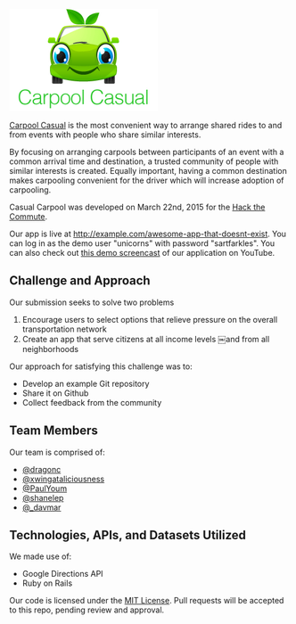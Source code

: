 
![Carpool Casual](/public/images/logo.png)

[Carpool Casual](http://www.carpoolcasual.com) is the most convenient way to arrange shared rides to and from events with people who share similar interests.

By focusing on arranging carpools between participants of an event with a common arrival time and destination, a trusted community of people with similar interests is created. Equally important, having a common destination makes carpooling convenient for the driver which will increase adoption of carpooling.

Casual Carpool was developed on March 22nd, 2015 for the [Hack the Commute](http://hackthecommute.seattle.gov).

Our app is live at http://example.com/awesome-app-that-doesnt-exist. You can log in as the demo user "unicorns" with password "sartfarkles". You can also check out [this demo screencast](https://www.youtube.com/watch?v=dQw4w9WgXcQ) of our application on YouTube.

## Challenge and Approach

Our submission seeks to solve two problems
1. Encourage users to select options that relieve pressure on the overall transportation network
2. Create an app that serve citizens at all income levels ￼and from all neighborhoods

Our approach for satisfying this challenge was to:

- Develop an example Git repository
- Share it on Github
- Collect feedback from the community


## Team Members

Our team is comprised of:

- [@dragonc](http://twitter.com/dragonc)
- [@xwingataliciousness](http://github.com/xwingataliciousness)
- [@PaulYoum](http://github.com/PaulYoum)
- [@shanelep](http://github.com/shanelep)
- [@_davmar](http://twitter.com/_davmar)

## Technologies, APIs, and Datasets Utilized

We made use of:

- Google Directions API
- Ruby on Rails

Our code is licensed under the [MIT License](LICENSE.md). Pull requests will be accepted to this repo, pending review and approval.
